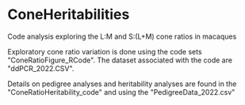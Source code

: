 # ConeHeritabilities
Code analysis exploring the L:M and S:(L+M) cone ratios in macaques


Exploratory cone ratio variation is done using the code sets "ConeRatioFigure_RCode". The dataset associated with the code are "ddPCR_2022.CSV".

Details on pedigree analyses and heritability analyses are found in the "ConeRatioHeritability_code" and using the "PedigreeData_2022.csv"
